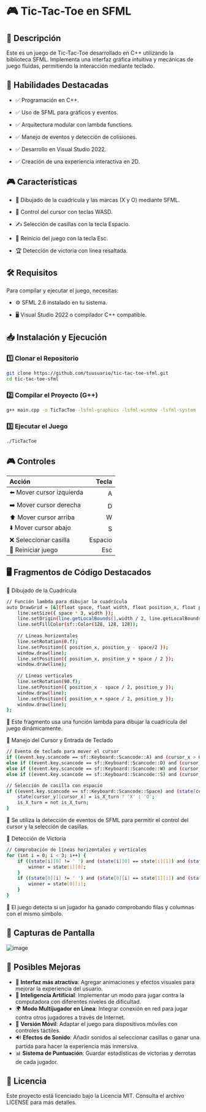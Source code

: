 # 🎮 Tic-Tac-Toe en SFML



## 📝 Descripción

Este es un juego de Tic-Tac-Toe desarrollado en C++ utilizando la biblioteca SFML. Implementa una interfaz gráfica intuitiva y mecánicas de juego fluidas, permitiendo la interacción mediante teclado.


## 🚀 Habilidades Destacadas

- ✅ Programación en C++.

- ✅ Uso de SFML para gráficos y eventos.

- ✅ Arquitectura modular con lambda functions.

- ✅ Manejo de eventos y detección de colisiones.

- ✅ Desarrollo en Visual Studio 2022.

- ✅ Creación de una experiencia interactiva en 2D.


## 🎮 Características

- 🏁 Dibujado de la cuadrícula y las marcas (X y O) mediante SFML.

- 🎯 Control del cursor con teclas WASD.

- ✍️ Selección de casillas con la tecla Espacio.

- 🔄 Reinicio del juego con la tecla Esc.

- 🏆 Detección de victoria con línea resaltada.

## 🛠 Requisitos

Para compilar y ejecutar el juego, necesitas:

- ⚙️ SFML 2.6 instalado en tu sistema.

- 🖥 Visual Studio 2022 o compilador C++ compatible.

## 📥 Instalación y Ejecución

### 1️⃣ Clonar el Repositorio
```sh
git clone https://github.com/tuusuario/tic-tac-toe-sfml.git
cd tic-tac-toe-sfml
```
### 2️⃣ Compilar el Proyecto (G++)
```sh
g++ main.cpp -o TicTacToe -lsfml-graphics -lsfml-window -lsfml-system
```
### 3️⃣ Ejecutar el Juego
```sh
./TicTacToe
```
## 🎮 Controles

| Acción                     | Tecla   |
|:---------------------------|--------:|
| ⬅️ Mover cursor izquierda  | A       |
| ➡️ Mover cursor derecha    | D       |
| ⬆️ Mover cursor arriba     | W       |
| ⬇️ Mover cursor abajo      | S       |
| ❌ Seleccionar casilla     | Espacio |
| 🔄 Reiniciar juego        | Esc     |

## 🖥️ Fragmentos de Código Destacados

🔹 Dibujado de la Cuadrícula
```sh
// Función lambda para dibujar la cuadrícula
auto DrawGrid = [&](float space, float width, float position_x, float position_y) {
    line.setSize({ space * 3, width });
    line.setOrigin(line.getLocalBounds().width / 2, line.getLocalBounds().height / 2);
    line.setFillColor(sf::Color(128, 128, 128));
    
    // Líneas horizontales
    line.setRotation(0.f);
    line.setPosition({ position_x, position_y - space/2 });
    window.draw(line);
    line.setPosition({ position_x, position_y + space / 2 });
    window.draw(line);
    
    // Líneas verticales
    line.setRotation(90.f);
    line.setPosition({ position_x - space / 2, position_y });
    window.draw(line);
    line.setPosition({ position_x + space / 2, position_y });
    window.draw(line);
};
```

📌 Este fragmento usa una función lambda para dibujar la cuadrícula del juego dinámicamente.

🔹 Manejo del Cursor y Entrada de Teclado
```sh
// Evento de teclado para mover el cursor
if ((event.key.scancode == sf::Keyboard::Scancode::A) and (cursor_x > 0)) cursor_x--;
else if ((event.key.scancode == sf::Keyboard::Scancode::D) and (cursor_x < 2)) cursor_x++;
else if ((event.key.scancode == sf::Keyboard::Scancode::W) and (cursor_y > 0)) cursor_y--;
else if ((event.key.scancode == sf::Keyboard::Scancode::S) and (cursor_y < 2)) cursor_y++;

// Selección de casilla con espacio
if ((event.key.scancode == sf::Keyboard::Scancode::Space) and (state[cursor_y][cursor_x] == ' ')) {
    state[cursor_y][cursor_x] = is_X_turn ? 'X' : 'O';
    is_X_turn = not is_X_turn;
}
```

📌 Se utiliza la detección de eventos de SFML para permitir el control del cursor y la selección de casillas.

🔹 Detección de Victoria
```sh
// Comprobación de líneas horizontales y verticales
for (int i = 0; i < 3; i++) {
    if ((state[i][0] != ' ') and (state[i][0] == state[i][1]) and (state[i][1] == state[i][2])) {
        winner = state[i][0];
    }
    if ((state[0][i] != ' ') and (state[0][i] == state[1][i]) and (state[1][i] == state[2][i])) {
        winner = state[0][i];
    }
}
```

📌 El juego detecta si un jugador ha ganado comprobando filas y columnas con el mismo símbolo.

## 📸 Capturas de Pantalla

![image](https://github.com/user-attachments/assets/fefe0674-f47e-4b03-8795-282efcd7ba4a)

## 🔧 Posibles Mejoras

- 🎨 **Interfaz más atractiva**: Agregar animaciones y efectos visuales para mejorar la experiencia del usuario.
- 🤖 **Inteligencia Artificial**: Implementar un modo para jugar contra la computadora con diferentes niveles de dificultad.
- 🌍 **Modo Multijugador en Línea**: Integrar conexión en red para jugar contra otros jugadores a través de Internet.
- 📱 **Versión Móvil**: Adaptar el juego para dispositivos móviles con controles táctiles.
- 🔊 **Efectos de Sonido**: Añadir sonidos al seleccionar casillas o ganar una partida para hacer la experiencia más inmersiva.
- 📊 **Sistema de Puntuación**: Guardar estadísticas de victorias y derrotas de cada jugador.

## 📜 Licencia

Este proyecto está licenciado bajo la Licencia MIT. Consulta el archivo LICENSE para más detalles.
